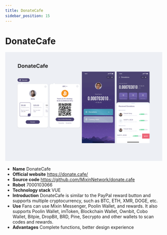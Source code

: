 ```yaml
---
title: DonateCafe
sidebar_position: 15
---
```


# DonateCafe

![DonateCafe](./donate-cafe.png)

- **Name** DonateCafe
- **Official website** https://donate.cafe/
- **Source code** https://github.com/MixinNetwork/donate.cafe
- **Robot** 7000103066
- **Technology stack** VUE
- **Introduction** DonateCafe is similar to the PayPal reward button and supports multiple cryptocurrency, such as BTC, ETH, XMR, DOGE, etc.
- **Use** Fans can use Mixin Messenger, Poolin Wallet, and rewards. It also supports Poolin Wallet, imToken, Blockchain Wallet, Ownbit, Cobo Wallet, Bitpie, DropBit, BRD, Pine, Secrypto and other wallets to scan codes and rewards.
- **Advantages** Complete functions, better design experience


